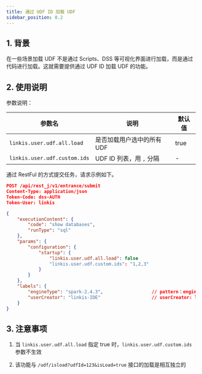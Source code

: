 ```yaml
---
title: 通过 UDF ID 加载 UDF
sidebar_position: 0.2
--- 
```


## 1. 背景
在一些场景加载 UDF 不是通过 Scripts、DSS 等可视化界面进行加载，而是通过代码进行加载。这就需要提供通过 UDF ID 加载 UDF 的功能。

## 2. 使用说明
参数说明：

| 参数名                      | 说明                   |  默认值|
|--------------------------- |------------------------|--------|
|`linkis.user.udf.all.load`  | 是否加载用户选中的所有 UDF | true |
|`linkis.user.udf.custom.ids`| UDF ID 列表，用 `,` 分隔 |  -   |

通过 RestFul 的方式提交任务，请求示例如下。
```json
POST /api/rest_j/v1/entrance/submit
Content-Type: application/json
Token-Code: dss-AUTH
Token-User: linkis

{
    "executionContent": {
        "code": "show databases",
        "runType": "sql"
    },
    "params": {
        "configuration": {
            "startup": {
                "linkis.user.udf.all.load": false
                "linkis.user.udf.custom.ids": "1,2,3"
            }
        }
    },
    "labels": {
        "engineType": "spark-2.4.3",                  // pattern：engineType-version
        "userCreator": "linkis-IDE"                   // userCreator: linkis is username。IDE is system that be configed in Linkis。
    }
}
```

## 3. 注意事项
1. 当 `linkis.user.udf.all.load` 指定 true 时，`linkis.user.udf.custom.ids` 参数不生效

2. 该功能与 `/udf/isload?udfId=123&isLoad=true` 接口的加载是相互独立的
